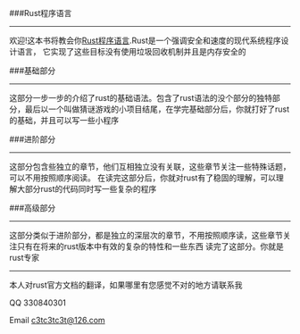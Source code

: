 ###Rust程序语言
- - - 
欢迎!这本书将教会你[Rust程序语言][rust].Rust是一个强调安全和速度的现代系统程序设计语言， 它实现了这些目标没有使用垃圾回收机制并且是内存安全的

###基础部分
- - -
这部分一步一步的介绍了rust的基础语法。包含了rust语法的没个部分的独特部分，最后以一个叫做猜谜游戏的小项目结尾，在学完基础部分后，你就打好了rust的基础，并且可以写一些小程序

###进阶部分
- - -
这部分包含些独立的章节，他们互相独立没有关联，这些章节关注一些特殊话题，可以不用按照顺序阅读。
在读完这部分后，你就对rust有了稳固的理解，可以理解大部分rust的代码同时写一些复杂的程序

###高级部分
- - -

这部分类似于进阶部分，都是独立的深层次的章节，不用按照顺序读，这些章节关注只有在将来的rust版本中有效的复杂的特性和一些东西
读完了这部分。你就是rust专家

- - -
本人对rust官方文档的翻译，如果哪里有您感觉不对的地方请联系我 

QQ 330840301

Email c3tc3tc3t@126.com








[rust]: http://www.rust-lang.org/ "home"
